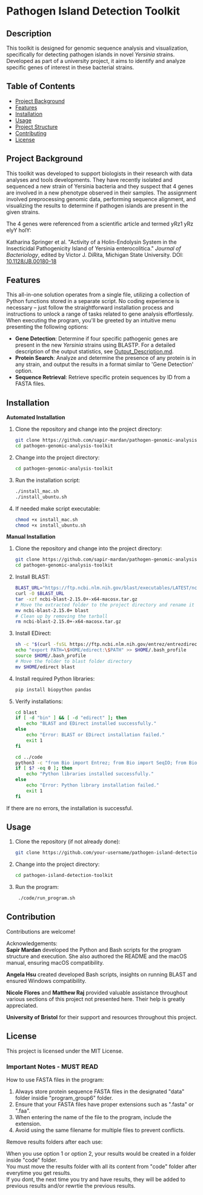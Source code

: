 # Pathogen Island Detection Toolkit

## Description

This toolkit is designed for genomic sequence analysis and visualization, specifically for detecting pathogen islands in novel *Yersinia* strains. Developed as part of a university project, it aims to identify and analyze specific genes of interest in these bacterial strains.

## Table of Contents

- [Project Background](#project-background)
- [Features](#features)
- [Installation](#installation)
- [Usage](#usage)
- [Project Structure](#project-structure)
- [Contributing](#contributing)
- [License](#license)

## Project Background

This toolkit was developed to support biologists in their research with data analyses and tools developments. They have recently isolated and sequenced a new strain of Yersinia bacteria and they suspect that 4 genes are involved in a new phenotype observed in their samples. The assignment involved preprocessing genomic data, performing sequence alignment, and visualizing the results to determine if pathogen islands are present in the given strains. 

The 4 genes were referenced from a scientific article and termed yRz1 yRz elyY holY:

Katharina Springer et al. "Activity of a Holin-Endolysin System in the Insecticidal Pathogenicity Island of Yersinia enterocolitica." *Journal of Bacteriology*, edited by Victor J. DiRita, Michigan State University. DOI: [10.1128/JB.00180-18](https://doi.org/10.1128/JB.00180-18)

## Features

This all-in-one solution operates from a single file, utilizing a collection of Python functions stored in a separate script. No coding experience is necessary – just follow the straightforward installation process and instructions to unlock a range of tasks related to gene analysis effortlessly. When executing the program, you'll be greeted by an intuitive menu presenting the following options: 

- **Gene Detection**: Determine if four specific pathogenic genes are present in the new *Yersinia* strains using BLASTP. For a detailed description of the output statistics, see [Output_Description.md]([Output_Description.md](https://github.com/sapir-mardan/pathogen-genomic-analysis-toolkit/blob/main/Output_Description.md)).
- **Protein Search**: Analyze and determine the presence of any protein is in any strain, and output the results in a format similar to 'Gene Detection' option.
- **Sequence Retrieval**: Retrieve specific protein sequences by ID from a FASTA files.

## Installation

**Automated Installation**
1. Clone the repository and change into the project directory:
    ```bash
    git clone https://github.com/sapir-mardan/pathogen-genomic-analysis-toolkit.git
    cd pathogen-genomic-analysis-toolkit
    ```
2. Change into the project directory:
    ```bash
    cd pathogen-genomic-analysis-toolkit
    ```
3. Run the installation script:
    ```bash
    ./install_mac.sh
    ./install_ubuntu.sh
    ```
4. If needed make script executable:
    ```bash
    chmod +x install_mac.sh
    chmod +x install_ubuntu.sh
    ```
    
**Manual Installation**
1. Clone the repository and change into the project directory:
    ```bash
    git clone https://github.com/sapir-mardan/pathogen-genomic-analysis-toolkit.git
    cd pathogen-genomic-analysis-toolkit
    ```

2. Install BLAST:
    ```bash
    BLAST_URL="https://ftp.ncbi.nlm.nih.gov/blast/executables/LATEST/ncbi-blast-2.15.0+-x64-macosx.tar.gz"
    curl -O $BLAST_URL
    tar -xzf ncbi-blast-2.15.0+-x64-macosx.tar.gz
    # Move the extracted folder to the project directory and rename it to 'blast'
    mv ncbi-blast-2.15.0+ blast
    # Clean up by removing the tarball
    rm ncbi-blast-2.15.0+-x64-macosx.tar.gz
    ```

3. Install EDirect:
    ```bash
    sh -c "$(curl -fsSL https://ftp.ncbi.nlm.nih.gov/entrez/entrezdirect/install-edirect.sh)"
    echo "export PATH=\$HOME/edirect:\$PATH" >> $HOME/.bash_profile
    source $HOME/.bash_profile
    # Move the folder to blast folder directory
    mv $HOME/edirect blast
    ```

4. Install required Python libraries:
    ```bash
    pip install biopython pandas
    ```

5. Verify installations:
    ```bash
    cd blast
    if [ -d "bin" ] && [ -d "edirect" ]; then
        echo "BLAST and EDirect installed successfully."
    else
        echo "Error: BLAST or EDirect installation failed."
        exit 1
    fi

    cd ../code
    python3 -c "from Bio import Entrez; from Bio import SeqIO; from Bio.Blast import NCBIXML; import pandas as pd; import os; import sys"
    if [ $? -eq 0 ]; then
        echo "Python libraries installed successfully."
    else
        echo "Error: Python library installation failed."
        exit 1
    fi
    ```

If there are no errors, the installation is successful.

## Usage

1. Clone the repository (if not already done):
   ```bash
   git clone https://github.com/your-username/pathogen-island-detection-toolkit.git
   ```

2. Change into the project directory:
   ```bash
   cd pathogen-island-detection-toolkit
   ```

3. Run the program:
   ```bash
    ./code/run_program.sh
   ```

## Contribution 

Contributions are welcome!

Acknowledgements:  
**Sapir Mardan** developed the Python and Bash scripts for the program structure and execution. She also authored the README and the macOS manual, ensuring macOS compatibility.

**Angela Hsu** created developed Bash scripts, insights on running BLAST and ensured Windows compatibility.

**Nicole Flores** and **Matthew Raj** provided valuable assistance throughout various sections of this project not presented here. Their help is greatly appreciated.

**University of Bristol** for their support and resources throughout this project.

## License

This project is licensed under the MIT License.

### Important Notes - MUST READ 

How to use FASTA files in the program: 
1. Always store protein sequence FASTA files in the designated "data" folder insidie "program_group6" folder. 
2. Ensure that your FASTA files have proper extensions such as ".fasta" or ".faa". 
3. When entering the name of the file to the program, include the extension.
4. Avoid using the same filename for multiple files to prevent conflicts.

Remove results folders after each use:  
  
When you use option 1 or option 2, your results would be created in a folder inside "code" folder.   
You must move the results folder with all its content from "code" folder after everytime you get results.  
If you dont, the next time you try and have results, they will be added to previous results and/or rewrtie the previous results.
  

